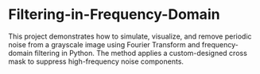 # Filtering-in-Frequency-Domain
This project demonstrates how to simulate, visualize, and remove periodic noise from a grayscale image using Fourier Transform and frequency-domain filtering in Python. The method applies a custom-designed cross mask to suppress high-frequency noise components.

